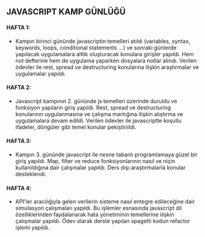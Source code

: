## JAVASCRIPT KAMP GÜNLÜĞÜ

#### HAFTA 1:

* Kampın birinci gününde javascriptin temelleri atıldı (variables, syntax, keywords, loops, conditional statements ...) ve sonraki günlerde yapılacak uygulamalara altlık oluşturacak konulara girişler yapıldı. Hem not defterine hem de uygulama yaparken dosyalara notlar alındı. Verilen ödevler ile rest, spread ve destructuring konularına ilişkin araştırmalar ve uygulamalar yapıldı.

#### HAFTA 2:

* Javascript kampının 2. gününde js temelleri üzerinde duruldu ve fonksiyon yapıların giriş yapıldı. Rest, spread ve destructuring konularının uygulanmasına ve çalışma mantığına ilişkin alıştırma ve uygulamalara devam edildi. Verilen ödevler ile javascriptte koşullu ifadeler, döngüler gibi temel konular pekiştiriildi.

#### HAFTA 3:

* Kampın 3. gününde javascript ile nesne tabanlı programlamaya güzel bir giriş yapıldı. Map, filter ve reduce fonksiyonlarının nasıl ve niçin kullanıldığına dair çalışmalar yapıldı. Ders dışı araştırmalarla konular desteklendi.

#### HAFTA 4:

* API'ler aracılığıyla gelen verilerin sisteme nasıl entegre edileceğine dair simulasyon çalışmaları yapıldı. Bu işlemler esnasında javascript dil özelliklerinden faydalanarak hata yönetiminin temellerine ilişkin çalışmalar yapıldı. Ödev olarak derste yapılan spagetti kodun refactor işlemi yapıldı.